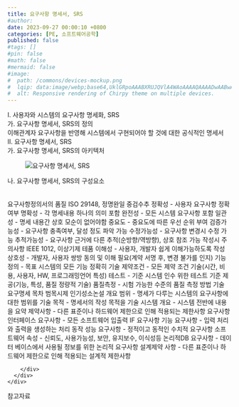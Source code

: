```yaml
---
title: 요구사항 명세서, SRS
#author: 
date: 2023-09-27 00:00:10 +0800
categories: [PE, 소프트웨어공학]
published: false
#tags: []
#pin: false
#math: false
#mermaid: false
#image:
#  path: /commons/devices-mockup.png
#  lqip: data:image/webp;base64,UklGRpoAAABXRUJQVlA4WAoAAAAQAAAADwAABwAAQUxQSDIAAAARL0AmbZurmr57yyIiqE8oiG0bejIYEQTgqiDA9vqnsUSI6H+oAERp2HZ65qP/VIAWAFZQOCBCAAAA8AEAnQEqEAAIAAVAfCWkAALp8sF8rgRgAP7o9FDvMCkMde9PK7euH5M1m6VWoDXf2FkP3BqV0ZYbO6NA/VFIAAAA
#  alt: Responsive rendering of Chirpy theme on multiple devices.
---
```


<div class="post-wrap">
  <div class="para">
    <div class="para-title">
      I. 사용자와 시스템의 요구사항 명세화, SRS
    </div>
    <div class="para-cntnt">
      <div class="para">
        <div class="para-title">
          가. 요구사항 명세서, SRS의 정의
        </div>
        <div class="para-cntnt">
            이해관계자 요구사항을 반영해 시스템에서 구현되어야 할 것에 대한 공식적인 명세서
        </div>
      </div>
    </div>
  </div>
  
  <div class="para">
    <div class="para-title">
      II. 요구사항 명세서, SRS
    </div>
    <div class="para-cntnt">
      <div class="para">
        <div class="para-title">
          가. 요구사항 명세서, SRS의 아키텍처
        </div>
        <div class="para-cntnt">
          <figure class="post-figure">
            <img src="/assets/img/posts/요구사항-명세서,-SRS.png" alt="요구사항 명세서, SRS">
<!--            <figcaption>Source: Unveiling the Metaverse: Exploring Emerging Trends, Multifaceted Perspectives, and Future Challenges</figcaption>-->
          </figure>
        </div>
      </div>
      <div class="para">
        <div class="para-title">
          나. 요구사항 명세서, SRS의 구성요소
        </div>
        <div class="para-cntnt">
          <table class="post-table">
          </table>
          요구사항정의서의 품질 ISO 29148, 정명완일 중검수추
  정확성 - 사용자 요구사항 정확여부
  명확성 - 각 명세내용 하나의 의미 포함
  완전성 - 모든 시스템 요구사항 포함
  일관성 - 명세 내용간 상호 모순이 없어야함
  중요도 - 중요도에 따른 우선 순위 부여
  검증가능성 - 요구사항 충족여부, 달성 정도 파악 가능
  수정가능성 - 요구사항 변경시 수정 가능
  추적가능성 - 요구사항 근거에 다른 추적(순방향/역방향), 상호 참조 가능
작성시 주의사항 IEEE 1012, 이상기제 테품
  이해성 - 사용자, 개발자 쉽게 이해가능하도록 작성
  상호성 - 개발자, 사용자 쌍방 동의 및 이해 필요(계약 서명 후, 변경 불가를 인지) 
  기능정의 - 목표 시스템의 모든 기능 정확히 기술
  제약조건 - 모든 제약 조건 기술(시간, 비용, 사용자, HW, 프로그래밍언어 특성) 
  테스트 - 기준 시스템 인수 위한 테스트 기준 제공(기능, 특성, 품질 정량적 기술) 
  품질측정 - 시험 가능한 수준의 품질 측정 방법 기술
요구명세 목차 범목시제 인기성소논설
  개요
    범위 - 명세가 다루는 시스템의 요구사항에 대한 범위를 기술
    목적 - 명세서의 작성 목적을 기술
    시스템 개요 - 시스템 전반에 내용을 요약
    제약사항 - 다른 표준이나 하드웨어 제한으로 인해 적용되는 제한사항
  요구사항
    인터페이스 요구사항 - 모든 소프트웨어 입출력 IF 요구사항
    기능 요구사항 - 입력 처리와 출력을 생성하는 처리 동작
    성능 요구사항 - 정적이고 동적인 수치적 요구사항
    소프트웨어 속성 - 신뢰도, 사용가능성, 보안, 유지보수, 이식성등
    논리적DB 요구사항 - 데이터 베이스에서 사용될 정보를 위한 논리적 요구사항
    설계제약 사항 - 다른 표준이나 하드웨어 제한으로 인해 적용되는 설계적 제한사항

        </div>
      </div>
    </div>
  </div>

  <div class="refr-wrap">
    <div class="refr-title">
        참고자료
    </div>
    <ol class="refr-list">
    <!--    <li>(나현식, 최대선) <a target="_blank" href="https://scienceon.kisti.re.kr/commons/util/originalView.do?cn=JAKO202225948430499&oCn=JAKO202225948430499&dbt=JAKO&journal=NJOU00291864">메타버스 보안 위협 요소 및 대응 방안 검토</a></li>-->
    <!--    <li>(M. Uddin, S. Manickam, H. Ullah, M. Obaidat and A. Dandoush) <a target="_blank" href="https://ieeexplore.ieee.org/abstract/document/10138386">Unveiling the Metaverse: Exploring Emerging Trends, Multifaceted Perspectives, and Future Challenges</a></li>-->
    </ol>
  </div>
</div>
